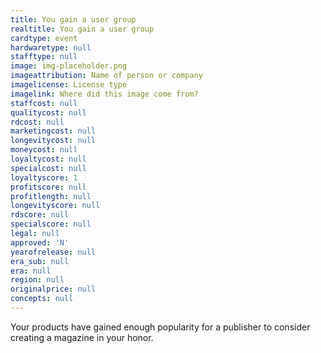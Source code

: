 ```yaml
---
title: You gain a user group
realtitle: You gain a user group
cardtype: event
hardwaretype: null
stafftype: null
image: img-placeholder.png
imageattribution: Name of person or company
imagelicense: License type
imagelink: Where did this image come from?
staffcost: null
qualitycost: null
rdcost: null
marketingcost: null
longevitycost: null
moneycost: null
loyaltycost: null
specialcost: null
loyaltyscore: 1
profitscore: null
profitlength: null
longevityscore: null
rdscore: null
specialscore: null
legal: null
approved: 'N'
yearofrelease: null
era_sub: null
era: null
region: null
originalprice: null
concepts: null
---
```


Your products have gained enough popularity for a publisher to consider creating a magazine in your honor.
